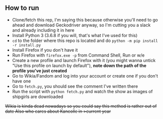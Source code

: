 ## How to run

- Clone/fetch this rep, I'm saying this because otherwise you'll need to go ahead and download Geckodriver anyway, so I'm cutting you a slack and already including it in here
- Install Python 3 (3.6.8 if you will, that's what I've used for this)
- `cd` to the folder where this repo is located and do `python -m pip install -r install.py`
- Install Firefox if you don't have it
- Run Firefox with `firefox.exe -p` from Command Shell, Run or w/e
- Create a new profile and launch Firefox with it (you might wanna untick "Use this profile on launch by default"), **note down the path of the profile you've just created**
- Go to Wikia/Fandom and log into your account or create one if you don't have one
- Go to `fetch.py`, you should see the comment I've written there
- Run the script with `python fetch.py` and watch the show as images of shipgirls are downloaded

~~Wikia is kinda dead nowadays so you could say this method is rather out of date
Also who cares about Kancolle in >current year~~
